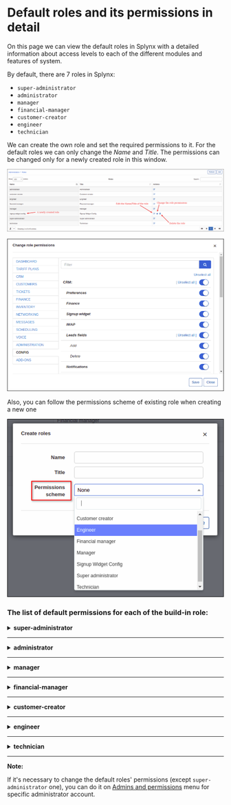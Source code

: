 Default roles and its permissions in detail
=======================

On this page we can view the default roles in Splynx with a detailed information about access levels to each of the different modules and features of system.

By default, there are 7 roles in Splynx:

- `super-administrator`
- `administrator`
- `manager`
- `financial-manager`
- `customer-creator`
- `engineer`
- `technician`

We can create the own role and set the required permissions to it. For the default roles we can only change the *Name* and *Title*. The permissions can be changed only for a newly created role in this window.

![img_000001](img_000001.png)

![img_000002](img_000002.png)

Also, you can follow the permissions scheme of existing role when creating a new one

![img_000003](img_000003.png)


### The list of default permissions for each of the build-in role:

<details>
<summary><b>super-administrator</b></summary>
<p markdown="1">

Administrator account with `super-administrator`role has the access to ALL categories and its sub-categories in Splynx by default.

</p>
</details>

------------

<details>
<summary><b>administrator</b></summary>
<p markdown="1">

| DASHBOARD  |
| ------------ |
| <p> ![](1_administrator.png) </p> |

------------

|  TARIFF PLANS  |
| ------------ |
| <p> ![](2_administrator.png) </p>  |

------------

|  CRM  |
| ------------ |
| <p> ![](3_administrator.png) </p>  |

------------

|  CUSTOMERS  |
| ------------ |
| <p> ![](4_administrator.png) </p>  |

------------

|  TICKETS  |
| ------------ |
| <p> ![](5_administrator.png) </p>  |

------------

|  FINANCE  |
| ------------ |
| <p> ![](6_administrator.png) </p>   |

------------

|  INVENTORY  |
| ------------ |
| <p> ![](7_administrator.png) </p>  |

------------

|  NETWORKING  |
| ------------ |
| <p> ![](8_administrator.png) </p>  |

------------

|  MESSAGES  |
| ------------ |
| <p> ![](9_administrator.png) </p>  |

------------

|  SCHEDULING  |
| ------------ |
| <p> ![](10_administrator.png) </p>  |

------------

|  VOICE  |
| ------------ |
| <p> ![](11_administrator.png) </p> |

------------

|  ADMINISTRATION  |
| ------------ |
| <p> ![](12_administrator.png) </p>   |

------------

|  CONFIG  |
| ------------ |
| <p> ![](13_administrator.png) </p>   |

------------

|  ADD-ONS  |
| ------------ |
| Administrator account with `administrator` role has the access to ALL installed add-ons in Splynx by default.  |

</p>
</details>

------------

<details>
<summary><b>manager</b></summary>
<p markdown="1">

| DASHBOARD  |
| ------------ |
| <p> ![](1_manager.png) </p>  |

------------

|  TARIFF PLANS  |
| ------------ |
| <p> ![](2_manager.png) </p>   |

------------

|  CRM  |
| ------------ |
| <p> ![](3_manager.png) </p>   |

------------

|  CUSTOMERS  |
| ------------ |
| <p> ![](4_manager.png) </p>   |

------------

|  TICKETS  |
| ------------ |
| <p> ![](5_manager.png) </p>   |

------------

|  FINANCE  |
| ------------ |
| <p> ![](6_manager.png) </p>   |

------------

|  INVENTORY  |
| ------------ |
| <p> ![](7_manager.png) </p>   |

------------

|  NETWORKING  |
| ------------ |
| <p> ![](8_manager.png) </p>   |

------------

|  MESSAGES  |
| ------------ |
| <p> ![](9_manager.png) </p>   |

------------

|  SCHEDULING  |
| ------------ |
| <p> ![](10_manager.png) </p>   |

------------

|  VOICE  |
| ------------ |
| <p> ![](11_manager.png) </p>   |

------------

|  ADMINISTRATION  |
| ------------ |
| <p> ![](12_manager.png) </p>   |

------------

|  CONFIG  |
| ------------ |
| <p> ![](13_manager.png) </p>   |

------------

|  ADD-ONS  |
| ------------ |
| Administrator account with `manager` role has NO access to installed add-ons in Splynx by default.  |

</p>
</details>

------------

<details>
<summary><b>financial-manager</b></summary>
<p markdown="1">

| DASHBOARD  |
| ------------ |
| <p> ![](1_financial-manager.png) </p>  |

------------

|  TARIFF PLANS  |
| ------------ |
| <p> ![](2_financial-manager.png) </p>   |

------------

|  CRM  |
| ------------ |
| <p> ![](3_financial-manager.png) </p>   |

------------

|  CUSTOMERS  |
| ------------ |
| <p> ![](4_financial-manager.png) </p>   |

------------

|  TICKETS  |
| ------------ |
| <p> ![](5_financial-manager.png) </p>   |

------------

|  FINANCE  |
| ------------ |
| <p> ![](6_financial-manager.png) </p>   |

------------

|  INVENTORY  |
| ------------ |
| <p> ![](7_financial-manager.png) </p>   |

------------

|  NETWORKING  |
| ------------ |
| <p> ![](8_financial-manager.png) </p>   |

------------

|  MESSAGES  |
| ------------ |
| <p> ![](9_financial-manager.png) </p>   |

------------

|  SCHEDULING  |
| ------------ |
| <p> ![](10_financial-manager.png) </p>   |

------------

|  VOICE  |
| ------------ |
| <p> ![](11_financial-manager.png) </p>   |

------------

|  ADMINISTRATION  |
| ------------ |
| <p> ![](12_financial-manager.png) </p>   |

------------

|  CONFIG  |
| ------------ |
| <p> ![](13_financial-manager.png) </p>   |

------------

|  ADD-ONS  |
| ------------ |
| Administrator account with `financial-manager` role has NO access to installed add-ons in Splynx by default.  |

</p>
</details>

------------

<details>
<summary><b>customer-creator</b></summary>
<p markdown="1">

| DASHBOARD  |
| ------------ |
| <p> ![](1_customer-creator.png) </p>  |

------------

|  TARIFF PLANS  |
| ------------ |
| <p> ![](2_customer-creator.png) </p>   |

------------

|  CRM  |
| ------------ |
| <p> ![](3_customer-creator.png) </p>   |

------------

|  CUSTOMERS  |
| ------------ |
| <p> ![](4_customer-creator.png) </p>   |

------------

|  TICKETS  |
| ------------ |
| <p> ![](5_customer-creator.png) </p>   |

------------

|  FINANCE  |
| ------------ |
| <p> ![](6_customer-creator.png) </p>   |

------------

|  INVENTORY  |
| ------------ |
| <p> ![](7_customer-creator.png) </p>   |

------------

|  NETWORKING  |
| ------------ |
| <p> ![](8_customer-creator.png) </p>   |

------------

|  MESSAGES  |
| ------------ |
| <p> ![](9_customer-creator.png) </p>   |

------------

|  SCHEDULING  |
| ------------ |
| <p> ![](10_customer-creator.png) </p>   |

------------

|  VOICE  |
| ------------ |
| <p> ![](11_customer-creator.png) </p>   |

------------

|  ADMINISTRATION  |
| ------------ |
| <p> ![](12_customer-creator.png) </p>   |

------------

|  CONFIG  |
| ------------ |
| <p> ![](13_customer-creator.png) </p>   |

------------

|  ADD-ONS  |
| ------------ |
| Administrator account with `customer-creator` role has NO access to installed add-ons in Splynx by default.  |

</p>
</details>

------------

<details>
<summary><b>engineer</b></summary>
<p markdown="1">

| DASHBOARD  |
| ------------ |
| <p> ![](1_engineer.png) </p>  |

------------

|  TARIFF PLANS  |
| ------------ |
| <p> ![](2_engineer.png) </p>   |

------------

|  CRM  |
| ------------ |
| <p> ![](3_engineer.png) </p>   |

------------

|  CUSTOMERS  |
| ------------ |
| <p> ![](4_engineer.png) </p>   |

------------

|  TICKETS  |
| ------------ |
| <p> ![](5_engineer.png) </p>   |

------------

|  FINANCE  |
| ------------ |
| <p> ![](6_engineer.png) </p>   |

------------

|  INVENTORY  |
| ------------ |
| <p> ![](7_engineer.png) </p>   |

------------

|  NETWORKING  |
| ------------ |
| <p> ![](8_engineer.png) </p>   |

------------

|  MESSAGES  |
| ------------ |
| <p> ![](9_engineer.png) </p>   |

------------

|  SCHEDULING  |
| ------------ |
| <p> ![](10_engineer.png) </p>   |

------------

|  VOICE  |
| ------------ |
| <p> ![](11_engineer.png) </p>   |

------------

|  ADMINISTRATION  |
| ------------ |
| <p> ![](12_engineer.png) </p>   |

------------

|  CONFIG  |
| ------------ |
| <p> ![](13_engineer.png) </p>   |

------------

|  ADD-ONS  |
| ------------ |
| Administrator account with `engineer` role has NO access to installed add-ons in Splynx by default.   |

</p>
</details>

------------

<details>
<summary><b>technician</b></summary>
<p markdown="1">

| DASHBOARD  |
| ------------ |
| <p> ![](1_technician.png) </p>  |

------------

|  TARIFF PLANS  |
| ------------ |
| <p> ![](2_technician.png) </p>   |

------------

|  CRM  |
| ------------ |
| <p> ![](3_technician.png) </p>   |

------------

|  CUSTOMERS  |
| ------------ |
| <p> ![](4_technician.png) </p>   |

------------

|  TICKETS  |
| ------------ |
| <p> ![](5_technician.png) </p>   |

------------

|  FINANCE  |
| ------------ |
| <p> ![](6_technician.png) </p>   |

------------

|  INVENTORY  |
| ------------ |
| <p> ![](7_technician.png) </p>   |

------------

|  NETWORKING  |
| ------------ |
| <p> ![](8_technician.png) </p>   |

------------

|  MESSAGES  |
| ------------ |
| <p> ![](9_technician.png) </p>   |

------------

|  SCHEDULING  |
| ------------ |
| <p> ![](10_technician.png) </p>   |

------------

|  VOICE  |
| ------------ |
| <p> ![](11_technician.png) </p>   |

------------

|  ADMINISTRATION  |
| ------------ |
| <p> ![](12_technician.png) </p>   |

------------

|  CONFIG  |
| ------------ |
| <p> ![](13_technician.png) </p>   |

------------

|  ADD-ONS  |
| ------------ |
| Administrator account with `technician` role has NO access to installed add-ons in Splynx by default.  |

</p>
</details>

------------

**Note:**

If it's necessary to change the default roles' permissions (except `super-administrator` one), you can do it on [Admins and permissions](administration/main/admins_and_permissions/admins_and_permissions.md) menu for specific administrator account.
